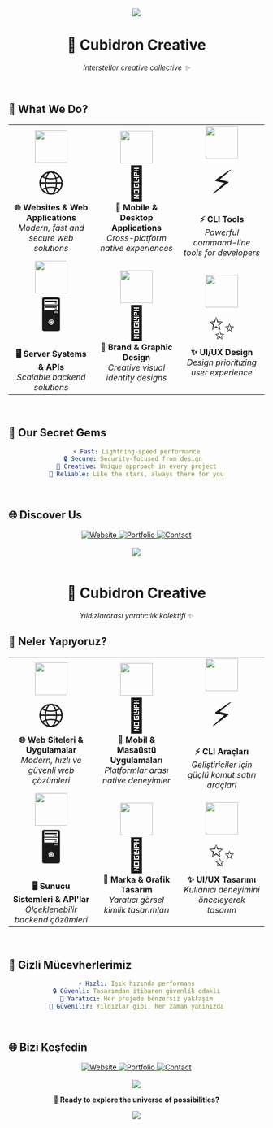 <div align="center">
  <img src="https://capsule-render.vercel.app/api?type=waving&color=gradient&customColorList=0,2,20,6,17,13&height=100&section=header&animation=fadeIn" />
</div>

<div align="center">
  <h1>🌟 Cubidron Creative</h1>
  <p><em>Interstellar creative collective ✨</em></p>
</div>

<br>

## 🚀 What We Do?

<table>
<tr>
<td width="33%" align="center">
<img src="https://img.icons8.com/fluency/96/000000/world.png" width="64" height="64"/><br>
<div style="font-size: 64px;">🌐</div>
<strong>🌐 Websites & Web Applications</strong><br>
<em>Modern, fast and secure web solutions</em>
</td>
<td width="33%" align="center">
<img src="https://img.icons8.com/fluency/96/000000/smartphone.png" width="64" height="64"/><br>
<div style="font-size: 64px;">📱</div>
<strong>📱 Mobile & Desktop Applications</strong><br>
<em>Cross-platform native experiences</em>
</td>
<td width="33%" align="center">
<img src="https://img.icons8.com/fluency/96/000000/console.png" width="64" height="64"/><br>
<div style="font-size: 64px;">⚡</div>
<strong>⚡ CLI Tools</strong><br>
<em>Powerful command-line tools for developers</em>
</td>
</tr>
<tr>
<td width="33%" align="center">
<img src="https://img.icons8.com/fluency/96/000000/server.png" width="64" height="64"/><br>
<div style="font-size: 64px;">🖥️</div>
<strong>🖥️ Server Systems & APIs</strong><br>
<em>Scalable backend solutions</em>
</td>
<td width="33%" align="center">
<img src="https://img.icons8.com/fluency/96/000000/design.png" width="64" height="64"/><br>
<div style="font-size: 64px;">🎨</div>
<strong>🎨 Brand & Graphic Design</strong><br>
<em>Creative visual identity designs</em>
</td>
<td width="33%" align="center">
<img src="https://img.icons8.com/fluency/96/000000/paint-palette.png" width="64" height="64"/><br>
<div style="font-size: 64px;">✨</div>
<strong>✨ UI/UX Design</strong><br>
<em>Design prioritizing user experience</em>
</td>
</tr>
</table>

<br>

## 💎 Our Secret Gems

<div align="center">

```yaml
⚡ Fast: Lightning-speed performance
🔒 Secure: Security-focused from design  
🌟 Creative: Unique approach in every project
🤝 Reliable: Like the stars, always there for you
```

</div>

<br>

## 🌐 Discover Us

<div align="center">
  <a href="https://cubidron.com">
    <img src="https://img.shields.io/badge/🌐_Cubidron-FF6B6B?style=for-the-badge&logo=safari&logoColor=white" alt="Website" />
  </a>
  <a href="#">
    <img src="https://img.shields.io/badge/💼_Portfolio-4ECDC4?style=for-the-badge&logo=briefcase&logoColor=white" alt="Portfolio" />
  </a>
  <a href="#">
    <img src="https://img.shields.io/badge/📧_Contact-45B7D1?style=for-the-badge&logo=mail&logoColor=white" alt="Contact" />
  </a>
</div>

<br>

<div align="center">
  <img src="https://capsule-render.vercel.app/api?type=rect&color=gradient&customColorList=12,20,6,17,13,4&height=2&section=divider" />
</div>

<br>

<div align="center">
  <h1>🌟 Cubidron Creative</h1>
  <p><em>Yıldızlararası yaratıcılık kolektifi ✨</em></p>
</div>

## 🚀 Neler Yapıyoruz?

<table>
<tr>
<td width="33%" align="center">
<img src="https://img.icons8.com/fluency/96/000000/world.png" width="64" height="64"/><br>
<div style="font-size: 64px;">🌐</div>
<strong>🌐 Web Siteleri & Uygulamalar</strong><br>
<em>Modern, hızlı ve güvenli web çözümleri</em>
</td>
<td width="33%" align="center">
<img src="https://img.icons8.com/fluency/96/000000/smartphone.png" width="64" height="64"/><br>
<div style="font-size: 64px;">📱</div>
<strong>📱 Mobil & Masaüstü Uygulamaları</strong><br>
<em>Platformlar arası native deneyimler</em>
</td>
<td width="33%" align="center">
<img src="https://img.icons8.com/fluency/96/000000/console.png" width="64" height="64"/><br>
<div style="font-size: 64px;">⚡</div>
<strong>⚡ CLI Araçları</strong><br>
<em>Geliştiriciler için güçlü komut satırı araçları</em>
</td>
</tr>
<tr>
<td width="33%" align="center">
<img src="https://img.icons8.com/fluency/96/000000/server.png" width="64" height="64"/><br>
<div style="font-size: 64px;">🖥️</div>
<strong>🖥️ Sunucu Sistemleri & API'lar</strong><br>
<em>Ölçeklenebilir backend çözümleri</em>
</td>
<td width="33%" align="center">
<img src="https://img.icons8.com/fluency/96/000000/design.png" width="64" height="64"/><br>
<div style="font-size: 64px;">🎨</div>
<strong>🎨 Marka & Grafik Tasarım</strong><br>
<em>Yaratıcı görsel kimlik tasarımları</em>
</td>
<td width="33%" align="center">
<img src="https://img.icons8.com/fluency/96/000000/paint-palette.png" width="64" height="64"/><br>
<div style="font-size: 64px;">✨</div>
<strong>✨ UI/UX Tasarımı</strong><br>
<em>Kullanıcı deneyimini önceleyerek tasarım</em>
</td>
</tr>
</table>

<br>

## 💎 Gizli Mücevherlerimiz

<div align="center">

```yaml
⚡ Hızlı: Işık hızında performans
🔒 Güvenli: Tasarımdan itibaren güvenlik odaklı
🌟 Yaratıcı: Her projede benzersiz yaklaşım
🤝 Güvenilir: Yıldızlar gibi, her zaman yanınızda
```

</div>

<br>

## 🌐 Bizi Keşfedin

<div align="center">
  <a href="https://cubidron.com">
    <img src="https://img.shields.io/badge/🌐_Cubidron-FF6B6B?style=for-the-badge&logo=safari&logoColor=white" alt="Website" />
  </a>
  <a href="#">
    <img src="https://img.shields.io/badge/💼_Portföy-4ECDC4?style=for-the-badge&logo=briefcase&logoColor=white" alt="Portfolio" />
  </a>
  <a href="#">
    <img src="https://img.shields.io/badge/📧_İletişim-45B7D1?style=for-the-badge&logo=mail&logoColor=white" alt="Contact" />
  </a>
</div>

<br>

<div align="center">
  <img src="https://capsule-render.vercel.app/api?type=waving&color=gradient&customColorList=12,20,6,17,13,4&height=100&section=footer&animation=twinkling" />
</div>

<div align="center">
  <p><strong>🌌 Ready to explore the universe of possibilities?</strong></p>
  <img src="https://komarev.com/ghpvc/?username=cubidron&color=blueviolet&style=flat-square&label=PROFILE+VIEWS" />
</div>
